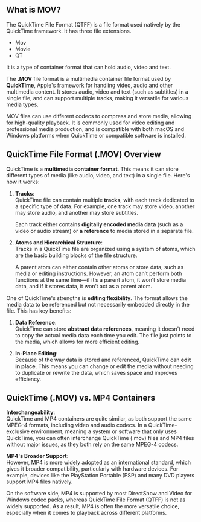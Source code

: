 ## What is MOV?

The QuickTime File Format (QTFF) is a file format used natively by the QuickTime framework. It has three file extensions.

- Mov
- Movie
- QT

It is a type of container format that can hold audio, video and text.

The **.MOV** file format is a multimedia container file format used by **QuickTime**, Apple's framework for handling video, audio and other multimedia content. It stores audio, video and text (such as subtitles) in a single file, and can support multiple tracks, making it versatile for various media types.

MOV files can use different codecs to compress and store media, allowing for high-quality playback. It is commonly used for video editing and professional media production, and is compatible with both macOS and Windows platforms when QuickTime or compatible software is installed.

## QuickTime File Format (.MOV) Overview

QuickTime is a **multimedia container format**. This means it can store different types of media (like audio, video, and text) in a single file. Here's how it works:

1.  **Tracks**:  
    QuickTime file can contain multiple **tracks**, with each track dedicated to a specific type of data. For example, one track may store video, another may store audio, and another may store subtitles.

    Each track either contains **digitally encoded media data** (such as a video or audio stream) or **a reference** to media stored in a separate file.
2.  **Atoms and Hierarchical Structure**:  
    Tracks in a QuickTime file are organized using a system of atoms, which are the basic building blocks of the file structure.

    A parent atom can either contain other atoms or store data, such as media or editing instructions. However, an atom can’t perform both functions at the same time—if it’s a parent atom, it won’t store media data, and if it stores data, it won’t act as a parent atom.

One of QuickTime's strengths is **editing flexibility**. The format allows the media data to be referenced but not necessarily embedded directly in the file. This has key benefits:

1.  **Data Reference**:  
    QuickTime can store **abstract data references**, meaning it doesn't need to copy the actual media data each time you edit. The file just points to the media, which allows for more efficient editing.
    
2.  **In-Place Editing**:  
    Because of the way data is stored and referenced, QuickTime can **edit in place**. This means you can change or edit the media without needing to duplicate or rewrite the data, which saves space and improves efficiency.

## QuickTime (.MOV) vs. MP4 Containers

**Interchangeability**:  
QuickTime and MP4 containers are quite similar, as both support the same MPEG-4 formats, including video and audio codecs. In a QuickTime-exclusive environment, meaning a system or software that only uses QuickTime, you can often interchange QuickTime (.mov) files and MP4 files without major issues, as they both rely on the same MPEG-4 codecs.

**MP4's Broader Support**:  
However, MP4 is more widely adopted as an international standard, which gives it broader compatibility, particularly with hardware devices. For example, devices like the PlayStation Portable (PSP) and many DVD players support MP4 files natively.

On the software side, MP4 is supported by most DirectShow and Video for Windows codec packs, whereas QuickTime File Format (QTFF) is not as widely supported. As a result, MP4 is often the more versatile choice, especially when it comes to playback across different platforms.

